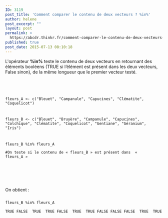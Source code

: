 ```yaml
---
ID: 3119
post_title: 'Comment comparer le contenu de deux vecteurs ? %in%'
author: helene
post_excerpt: ""
layout: post
permalink: >
  https://abcdr.thinkr.fr/comment-comparer-le-contenu-de-deux-vecteurs-in/
published: true
post_date: 2015-07-13 08:10:18
---
```

<p>L'opérateur <b>%in%</b> teste le contenu de deux vecteurs en retournant des éléments booléens (TRUE si l’élément est présent dans les deux vecteurs, False sinon), de la même longueur que le premier vecteur testé.</p><p> </p> <pre><code><br /><p></p><p></p><p>fleurs_A &lt;- c("Bleuet", "Campanule", "Capucines", "Clématite", "Coquelicot")</p><p> </p><p>fleurs_B &lt;- c("Bleuet", "Bruyère", "Campanule", "Capucines", "Colchique", "Clématite", "Coquelicot", "Gentiane", "Géranium", "Iris")</p><p> </p><p>fleurs_B %in% fleurs_A</p><p>#On teste si le contenu de « fleurs_B » est présent dans  «  fleurs_A »</p><p></code></pre>   </p><p> </p><p>On obtient :</p><p> <pre><code></p><p>fleurs_B %in% fleurs_A</p><p>TRUE FALSE  TRUE  TRUE FALSE  TRUE  TRUE FALSE FALSE FALSE  TRUE  TRUE<br /> </code></pre>   </p>